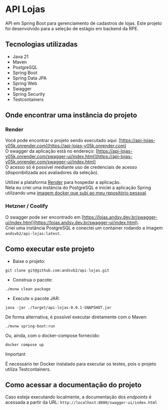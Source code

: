 # API Lojas

API em Spring Boot para gerenciamento de cadastros de lojas.
Este projeto foi desenvolvido para a seleção de estágio em backend da RPE.

## Tecnologias utilizadas
- Java 21
- Maven
- PostgreSQL
- Spring Boot
- Spring Data JPA
- Spring Web
- Swagger
- Spring Security
- Testcontainers

## Onde encontrar uma instância do projeto

### Render

Você pode encontrar o projeto sendo executado aqui: [https://api-lojas-y05k.onrender.com](https://api-lojas-y05k.onrender.com)  
O swagger da aplicação está no endereço: [https://api-lojas-y05k.onrender.com/swagger-ui/index.html](https://api-lojas-y05k.onrender.com/swagger-ui/index.html)  
O acesso só é possível mediante uso de credenciais de acesso (disponibilizada aos avaliadores da seleção).

Utilizei a plataforma [Render](https://render.com/) para hospedar a aplicação.  
Nela eu criei uma instância do PostgreSQL e iniciei a aplicação Spring utilizando uma [imagem docker que subi ao meu repositório pessoal](https://hub.docker.com/r/andsvb2/api-lojas).

### Hetzner / Coolify

O swagger pode ser encontrado em [https://lojas.andsv.dev.br/swagger-ui/index.html](https://lojas.andsv.dev.br/swagger-ui/index.html).  
Criei uma instância PostgreSQL e conectei um container rodando a imagem `andsvb2/api-lojas:latest`.

## Como executar este projeto

- Baixe o projeto:
```shell
git clone git@github.com:andsvb2/api-lojas.git
```
- Construa o pacote:
```shell
./mvnw clean package
```
- Execute o pacote JAR:
```shell
java -jar ./target/api-lojas-0.0.1-SNAPSHOT.jar
```

De forma alternativa, é possível executar diretamente com o Maven:
```shell
./mvnw spring-boot:run
```

Ou, ainda, com o docker-compose fornecido:
 ```shell
docker compose up
```

> [!IMPORTANT]
> É necessário ter Docker instalado para executar os testes, pois o projeto utiliza Testcontainers. 
 
## Como acessar a documentação do projeto
Caso esteja executando localmente, a documentação dos _endpoints_ é acessada a partir da URL:
``http://localhost:8080/swagger-ui/index.html``